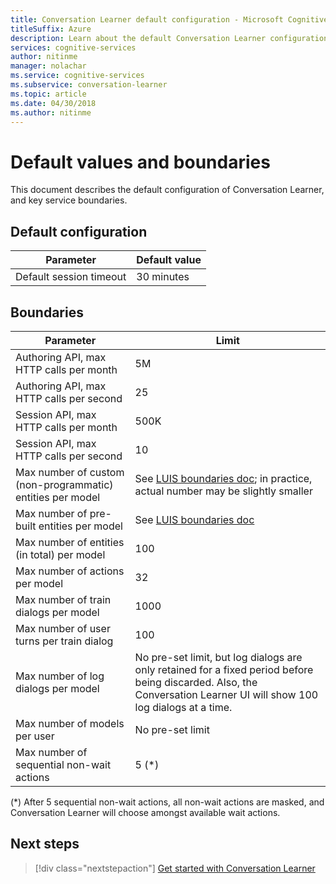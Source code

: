 ```yaml
---
title: Conversation Learner default configuration - Microsoft Cognitive Services | Microsoft Docs
titleSuffix: Azure
description: Learn about the default Conversation Learner configuration.
services: cognitive-services
author: nitinme
manager: nolachar
ms.service: cognitive-services
ms.subservice: conversation-learner
ms.topic: article
ms.date: 04/30/2018
ms.author: nitinme
---
```


# Default values and boundaries

This document describes the default configuration of Conversation Learner, and key service boundaries.

## Default configuration

Parameter | Default value
--- | --- 
Default session timeout | 30 minutes

## Boundaries

Parameter | Limit
--- | --- 
Authoring API, max HTTP calls per month | 5M
Authoring API, max HTTP calls per second | 25
Session API, max HTTP calls per month | 500K
Session API, max HTTP calls per second | 10
Max number of custom (non-programmatic) entities per model | See [LUIS boundaries doc](https://docs.microsoft.com/azure/cognitive-services/luis/luis-boundaries); in practice, actual number may be slightly smaller
Max number of pre-built entities per model | See [LUIS boundaries doc](https://docs.microsoft.com/azure/cognitive-services/luis/luis-boundaries)
Max number of entities (in total) per model | 100
Max number of actions per model | 32
Max number of train dialogs per model | 1000
Max number of user turns per train dialog | 100
Max number of log dialogs per model | No pre-set limit, but log dialogs are only retained for a fixed period before being discarded.  Also, the Conversation Learner UI will show 100 log dialogs at a time. 
Max number of models per user | No pre-set limit
Max number of sequential non-wait actions | 5 (*)

(*) After 5 sequential non-wait actions, all non-wait actions are masked, and Conversation Learner will choose amongst available wait actions.

## Next steps

> [!div class="nextstepaction"]
> [Get started with Conversation Learner](./quickstart.md)
